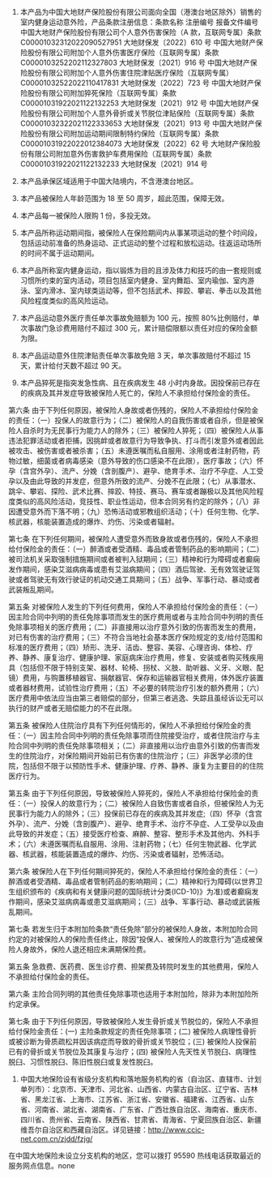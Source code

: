 1. 本产品为中国大地财产保险股份有限公司面向全国（港澳台地区除外）销售的室内健身运动意外险，产品条款注册信息：条款名称 注册编号 报备文件编号 中国大地财产保险股份有限公司个人意外伤害保险（A 款，互联网专属）条款 C00001032312022090527951 大地财保发〔2022〕610 号 中国大地财产保险股份有限公司附加个人意外伤害医疗保险（互联网专属）条款 C0000103252202112327803 大地财保发〔2021〕916 号 中国大地财产保险股份有限公司附加个人意外伤害住院津贴医疗保险（互联网专属） C00001032522022110417831 大地财保发〔2022〕723 号 中国大地财产保险股份有限公司附加猝死保险（互联网专属）条款 C00001031922021122132253 大地财保发〔2021〕912 号 中国大地财产保险股份有限公司附加个人意外骨折或关节脱位津贴保险（互联网专属）条款 C00001032322021122333653 大地财保发〔2021〕913 号 中国大地财产保险股份有限公司附加运动期间限制特约保险（互联网专属）条款 C00001031922022012384073 大地财保发〔2022〕62 号 大地财产保险股份有限公司附加意外伤害救护车费用保险（互联网专属）条款 C00001031922021122132233 大地财保发〔2021〕914 号

2. 本产品承保区域适用于中国大陆境内，不含港澳台地区。

3. 本产品被保险人年龄范围为 18 至 50 周岁，超此范围，保障无效。

4. 本产品每一被保险人限购 1 份，多投无效。

6. 本产品所称运动期间指，被保险人在保险期间内从事某项运动的整个时间段，包括运动前准备的热身运动、正式运动的整个过程和放松运动。往返运动场所的时间不属于运动期间。

7. 本产品所称室内健身运动，指以锻炼为目的且涉及体力和技巧的由一套规则或习惯所约束的室内活动，项目包括室内健身、室内舞蹈、室内瑜伽、室内游泳、室内滑冰、室内球类运动等，但不包括武术、摔跤、攀岩、拳击以及其他风险程度类似的高风险运动。

8. 本产品运动意外医疗责任单次事故免赔额为 100 元，按照 80%比例赔付，单次事故门急诊费用赔付不超过 300 元，累计赔偿限额以责任对应的保险金额为限。

9. 本产品运动意外住院津贴责任单次事故免赔 3 天，单次事故赔付不超过 15 天，累计给付天数不超过 90 天。

10. 本产品猝死是指突发急性病、且在疾病发生 48 小时内身故。因投保前已存在的疾病及其并发症导致被保险人死亡的，保险人不承担给付保险金的责任。

第六条 由于下列任何原因，被保险人身故或者伤残的，保险人不承担给付保险金的责任：（一）投保人的故意行为；（二）被保险人的自我伤害或者自杀，但是被保险人自杀时为无民事行为能力人的除外；（三）被保险人猝死；（四）被保险人从事违法犯罪活动或者拒捕，因挑衅或者故意行为导致争执、打斗而引发意外或者因此被攻击、被伤害或者被杀害；（五）未遵医嘱而私自服用、涂用或者注射药物，药物过敏，细菌或者病毒感染（意外导致的伤口感染不在此限），医疗事故；（六）怀孕（含宫外孕）、流产、分娩（含剖腹产）、避孕、绝育手术、治疗不孕症、人工受孕以及由此导致的并发症，但意外所致的流产、分娩不在此限；（七）从事潜水、跳伞、攀岩、探险、武术比赛、摔跤、特技、赛马、赛车或者蹦极以及其他风险程度类似的高风险活动，竞技性、职业性运动，但本合同另有约定的除外；（八）非因遭受意外而下落不明；（九）恐怖活动或邪教组织活动；（十）任何生物、化学、核武器，核能装置造成的爆炸、灼伤、污染或者辐射。

第七条 在下列任何期间，被保险人遭受意外而致身故或者伤残的，保险人不承担给付保险金的责任：（一）醉酒或者受酒精、毒品或者管制药品的影响期间；（二）被司法机关采取强制措施期间或者被判入狱期间；（三）精神和行为障碍或者癫痫发作期间，感染艾滋病病毒或患有艾滋病期间；（四）酒后驾驶、无有效驾驶证驾驶或者驾驶无有效行驶证的机动交通工具期间；（五）战争、军事行动、暴动或者武装叛乱期间。

第五条 对被保险人发生的下列任何费用，保险人不承担给付保险金的责任：（一）因主险合同中列明的责任免除事项而发生的医疗费用或者与主险合同中列明的责任免除事项相关的医疗费用；（二）非直接用以治疗意外引致的伤害而发生的费用，对已有伤害的治疗费用；（三）不符合当地社会基本医疗保险规定的支/给付范围和标准的医疗费用；（四）矫形、洗牙、洁齿、整容、美容、心理咨询、体检、疗养、静养、康复治疗、健康护理、家庭病床治疗费用，修复、安装或者购买残疾用具（包括但不限于特别支架、器材、轮椅、拐杖、义肢、助听器、义牙、义眼、配镜）费用，与购置移植器官、捐献器官、保存和运输器官相关费用，体外医疗装置或者器材费用，试验性治疗费用；（五）不必要的转院治疗引发的额外费用；（六）医疗费用中依法应当由第三者赔偿的部分，但第三者逃逸、失踪且虽经诉讼无可以执行的财产或者无赔偿能力的不在此限。

第五条 被保险人住院治疗具有下列任何情形的，保险人不承担给付保险金的责任：（一）因主险合同中列明的责任免除事项而住院接受治疗，或者住院治疗与主险合同中列明的责任免除事项相关；（二）非直接用以治疗由意外引致的伤害而发生的住院治疗，对保险期间开始前已有伤害的住院治疗；（三）非医学必须的住院，包括但不限于以预防性手术、健康护理、疗养、静养、康复为主要目的的住院医疗行为。

第五条 由于下列任何原因，导致被保险人猝死的，保险人不承担给付保险金的责任：（一）投保人的故意行为；（二）被保险人自致伤害或者自杀，但被保险人为无民事行为能力人的除外；（三）投保前已存在的疾病及其并发症;（四）怀孕（含宫外孕）、流产、分娩（含剖腹产）、避孕、绝育手术、治疗不孕症、人工受孕以及由此导致的并发症；（五）接受医疗检查、麻醉、整容、整形手术及其他内、外科手术；（六）未遵医嘱而私自服用、涂用、注射药物；（七）任何生物武器、化学武器、核武器，核能装置造成的爆炸、灼伤、污染或者辐射，恐怖活动。

第六条 被保险人在下列任何期间猝死的，保险人不承担给付保险金的责任：（一）醉酒或者受酒精、毒品或者管制药品的影响期间；（二）精神和行为障碍(以世界卫生组织颁布的《疾病和有关健康问题的国际统计分类(ICD-10)》为准)或者癫痫发作期间，感染艾滋病病毒或患艾滋病期间；（三）战争、军事行动、暴动或武装叛乱期间。

第七条 若发生归于本附加险条款“责任免除”部分的被保险人身故，本附加险合同约定的对被保险人的保险责任终止，除因“投保人、被保险人的故意行为”造成被保险人身故外，保险人退还相应未满期保险费。

第五条 急救费、医药费、医生诊疗费、担架费及转院时发生的其他费用，保险人不承担给付保险金的责任。

第六条 主险合同列明的其他责任免除事项也适用于本附加险，除非为本附加险所约定承保。

第七条 由于下列任何原因，导致被保险人发生骨折或关节脱位的，保险人不承担给付保险金责任：(一) 主险条款规定的责任免除事项；(二) 被保险人病理性骨折或被诊断为骨质疏松并因该病症而导致的骨折或关节脱位；(三) 被保险人投保前已有的骨折或关节脱位及其康复与治疗；(四) 被保险人先天性关节脱臼、病理性脱臼、习惯性脱臼、陈旧性脱臼或复发性脱臼。

1. 中国大地保险设有省级分支机构和落地服务机构的省（自治区、直辖市、计划单列市）：北京市、天津市、河北省、山西省、内蒙古自治区、辽宁省、吉林省、黑龙江省、上海市、江苏省、浙江省、安徽省、福建省、江西省、山东省、河南省、湖北省、湖南省、广东省、广西壮族自治区、海南省、重庆市、四川省、贵州省、云南省、陕西省、甘肃省、青海省、宁夏回族自治区、新疆维吾尔自治区和西藏自治区。详见链接：http://www.ccic-net.com.cn/zjdd/fzjg/

在中国大地保险未设立分支机构的地区，您可以拨打 95590 热线电话获取最近的服务网点信息。none